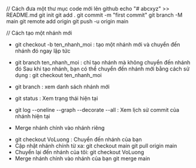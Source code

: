 // Cách đưa một thư mục code mới lên github
‌echo "# abcxyz" >> README.md
git init
git add .
git commit -m "first commit"
git branch -M main
git remote add origin <link http cua repo>
git push -u origin main

// Cách tạo một nhánh mới
- git checkout -b ten_nhanh_moi : tạo một nhánh mới và chuyển đến nhánh đó ngay lập tức
- git branch ten_nhanh_moi : chỉ tạo nhánh mà không chuyển đến nhánh đó
Sau khi tạo nhánh, bạn có thể chuyển đến nhánh mới bằng cách sử dụng : git checkout ten_nhanh_moi
- git branch : xem danh sách nhánh mới 
- git status : Xem trạng thái hiện tại 
- git log --oneline --graph --decorate --all : Xem lịch sử commit của nhánh hiện tại 

- Merge nhánh chính vào nhánh riêng
+ git checkout VoLuong : Chuyển đến nhánh của bạn
+ Cập nhật nhánh chính từ xa:
    git checkout main
    git pull origin main
+ Chuyển lại đến nhánh của tôi: 
    git checkout VoLuong
+ Merge nhánh chính vào nhánh của bạn
    git merge main